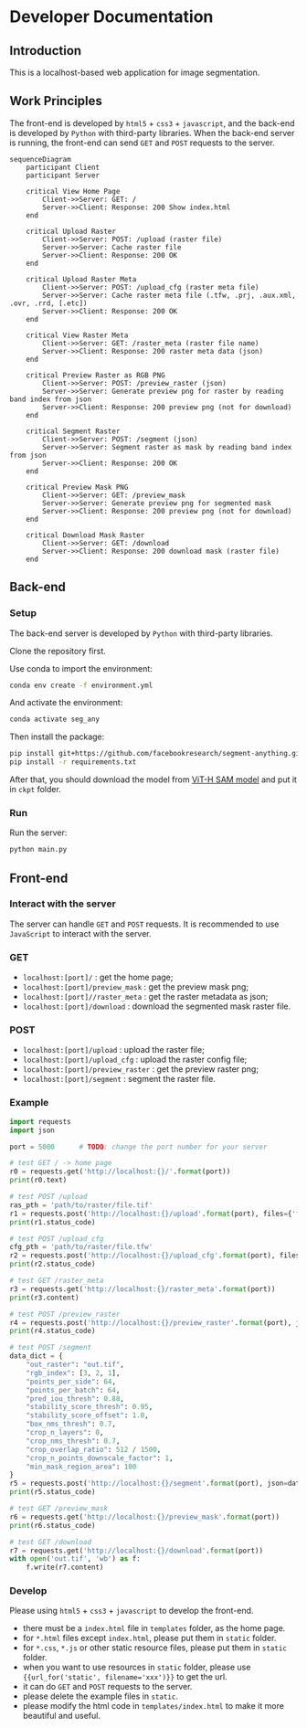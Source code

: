 # Developer Documentation
## Introduction
This is a localhost-based web application for image segmentation.

## Work Principles
The front-end is developed by `html5` + `css3` + `javascript`, 
and the back-end is developed by `Python` with third-party libraries.
When the back-end server is running, the front-end can send `GET` and `POST` requests to the server.

```mermaid
sequenceDiagram
    participant Client
    participant Server
    
    critical View Home Page
        Client->>Server: GET: /
        Server->>Client: Response: 200 Show index.html
    end
    
    critical Upload Raster
        Client->>Server: POST: /upload (raster file)
        Server->>Server: Cache raster file
        Server->>Client: Response: 200 OK
    end
    
    critical Upload Raster Meta
        Client->>Server: POST: /upload_cfg (raster meta file)
        Server->>Server: Cache raster meta file (.tfw, .prj, .aux.xml, .ovr, .rrd, [.etc])
        Server->>Client: Response: 200 OK
    end
    
    critical View Raster Meta
        Client->>Server: GET: /raster_meta (raster file name)
        Server->>Client: Response: 200 raster meta data (json)
    end

    critical Preview Raster as RGB PNG
        Client->>Server: POST: /preview_raster (json)
        Server->>Server: Generate preview png for raster by reading band index from json
        Server->>Client: Response: 200 preview png (not for download)
    end
    
    critical Segment Raster
        Client->>Server: POST: /segment (json)
        Server->>Server: Segment raster as mask by reading band index from json
        Server->>Client: Response: 200 OK
    end
    
    critical Preview Mask PNG
        Client->>Server: GET: /preview_mask
        Server->>Server: Generate preview png for segmented mask
        Server->>Client: Response: 200 preview png (not for download)
    end
    
    critical Download Mask Raster
        Client->>Server: GET: /download
        Server->>Client: Response: 200 download mask (raster file)
    end
```

## Back-end
### Setup
The back-end server is developed by `Python` with third-party libraries.

Clone the repository first.

Use conda to import the environment:
```bash
conda env create -f environment.yml
```
And activate the environment:
```bash
conda activate seg_any
```
Then install the package:
```bash
pip install git+https://github.com/facebookresearch/segment-anything.git
pip install -r requirements.txt
```

After that, you should download the model from [ViT-H SAM model](https://dl.fbaipublicfiles.com/segment_anything/sam_vit_h_4b8939.pth)
and put it in `ckpt` folder.

### Run
Run the server:
```bash
python main.py
```

## Front-end

### Interact with the server
The server can handle `GET` and `POST` requests.
It is recommended to use `JavaScript` to interact with the server.

### GET
- `localhost:[port]/` : get the home page;
- `localhost:[port]/preview_mask` : get the preview mask png;
- `localhost:[port]//raster_meta` : get the raster metadata as json;
- `localhost:[port]/download` : download the segmented mask raster file.

### POST
- `localhost:[port]/upload` : upload the raster file;
- `localhost:[port]/upload_cfg` : upload the raster config file;
- `localhost:[port]/preview_raster` : get the preview raster png;
- `localhost:[port]/segment` : segment the raster file.

### Example
```python
import requests
import json

port = 5000      # TODO: change the port number for your server

# test GET / -> home page
r0 = requests.get('http://localhost:{}/'.format(port))
print(r0.text)

# test POST /upload
ras_pth = 'path/to/raster/file.tif'
r1 = requests.post('http://localhost:{}/upload'.format(port), files={'file': open(ras_pth, 'rb')})
print(r1.status_code)

# test POST /upload_cfg
cfg_pth = 'path/to/raster/file.tfw'
r2 = requests.post('http://localhost:{}/upload_cfg'.format(port), files={'file': open(cfg_pth, 'rb')})
print(r2.status_code)

# test GET /raster_meta
r3 = requests.get('http://localhost:{}/raster_meta'.format(port))
print(r3.content)

# test POST /preview_raster
r4 = requests.post('http://localhost:{}/preview_raster'.format(port), json={"r": 3, "g": 2, "b": 1})
print(r4.status_code)

# test POST /segment
data_dict = {
    "out_raster": "out.tif",
    "rgb_index": [3, 2, 1],
    "points_per_side": 64,
    "points_per_batch": 64,
    "pred_iou_thresh": 0.88,
    "stability_score_thresh": 0.95,
    "stability_score_offset": 1.0,
    "box_nms_thresh": 0.7,
    "crop_n_layers": 0,
    "crop_nms_thresh": 0.7,
    "crop_overlap_ratio": 512 / 1500,
    "crop_n_points_downscale_factor": 1,
    "min_mask_region_area": 100
}
r5 = requests.post('http://localhost:{}/segment'.format(port), json=data_dict)
print(r5.status_code)

# test GET /preview_mask
r6 = requests.get('http://localhost:{}/preview_mask'.format(port))
print(r6.status_code)

# test GET /download
r7 = requests.get('http://localhost:{}/download'.format(port))
with open('out.tif', 'wb') as f:
    f.write(r7.content)
```



### Develop
Please using `html5` + `css3` + `javascript` to develop the front-end.
- there must be a `index.html` file in `templates` folder, as the home page.
- for `*.html` files except `index.html`, please put them in `static` folder.
- for `*.css`, `*.js` or other static resource files, please put them in `static` folder.
- when you want to use resources in `static` folder, please use `{{url_for('static', filename='xxx')}}` to get the url.
- it can do `GET` and `POST` requests to the server.
- please delete the example files in `static`.
- please modify the html code in `templates/index.html` to make it more beautiful and useful.